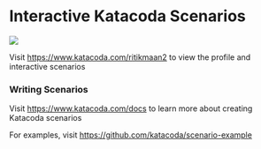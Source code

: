 # Interactive Katacoda Scenarios

[![](http://shields.katacoda.com/katacoda/ritikmaan2/count.svg)](https://www.katacoda.com/ritikmaan2 "Get your profile on Katacoda.com")

Visit https://www.katacoda.com/ritikmaan2 to view the profile and interactive scenarios

### Writing Scenarios
Visit https://www.katacoda.com/docs to learn more about creating Katacoda scenarios

For examples, visit https://github.com/katacoda/scenario-example
